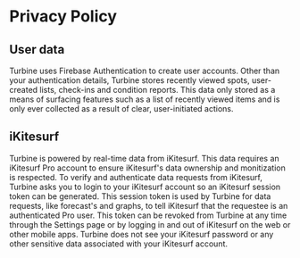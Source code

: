 # Privacy Policy

## User data
Turbine uses Firebase Authentication to create user accounts. Other than your authentication details, Turbine stores recently viewed spots, user-created lists, check-ins and condition reports. This data only stored as a means of surfacing features such as a list of recently viewed items and is only ever collected as a result of clear, user-initiated actions.

## iKitesurf
Turbine is powered by real-time data from iKitesurf. This data requires an iKitesurf Pro account to ensure iKitesurf's data ownership and monitization is respected. To verify and authenticate data requests from iKitesurf, Turbine asks you to login to your iKitesurf account so an iKitesurf session token can be generated. This session token is used by Turbine for data requests, like forecast's and graphs, to tell iKitesurf that the requestee is an authenticated Pro user. This token can be revoked from Turbine at any time through the Settings page or by logging in and out of iKitesurf on the web or other mobile apps. Turbine does not see your iKitesurf password or any other sensitive data associated with your iKitesurf account.  
